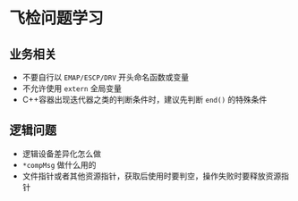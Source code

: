 # 飞检问题学习

## 业务相关

-   不要自行以 `EMAP/ESCP/DRV` 开头命名函数或变量
-   不允许使用 `extern` 全局变量
-   C++容器出现迭代器之类的判断条件时，建议先判断 `end()` 的特殊条件

## 逻辑问题

-   逻辑设备差异化怎么做
-   `*compMsg` 做什么用的
-   文件指针或者其他资源指针，获取后使用时要判空，操作失败时要释放资源指针